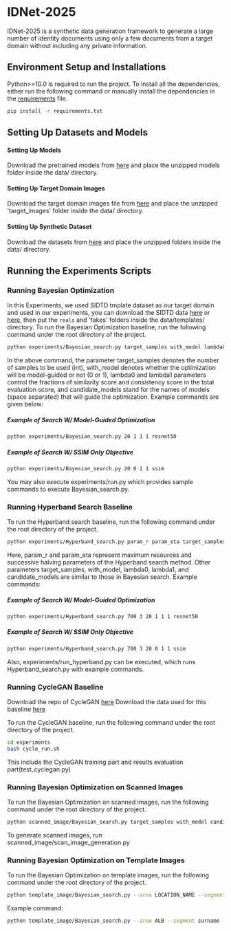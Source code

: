 # IDNet-2025
IDNet-2025 is a synthetic data generation framework to generate a large number of identity documents using only a few documents from a target domain without including any private information.

## Environment Setup and Installations
Python>=10.0 is required to run the project. To install all the dependencies, either run the following command or manually install the dependencies in the [requirements](/requirements.txt) file.
```bash
pip install -r requirements.txt
```


## Setting Up Datasets and Models
#### Setting Up Models
Download the pretrained models from [here](https://huggingface.co/datasets/cactuslab/IDNet-2025/blob/main/models.tar.gz) and place the unzipped models folder inside the data/ directory.

#### Setting Up Target Domain Images
Download the target domain images file from [here](https://drive.google.com/file/d/1iqZ0rDuO0GSkc3Osrr7V_--JbvPOky5X/view?usp=sharing) and place the unzipped 'target_images' folder inside the data/ directory.

#### Setting Up Synthetic Dataset
Download the datasets from [here](https://huggingface.co/datasets/cactuslab/IDNet-2025) and place the unzipped folders inside the data/ directory.


## Running the Experiments Scripts

### Running Bayesian Optimization
In this Experiments, we used SIDTD tmplate dataset as our target domain and used in our experiments, you can download the SIDTD data [here](https://github.com/Oriolrt/SIDTD_Dataset/tree/main/SIDTD/data/DataLoader#run-example) or [here](https://tc11.cvc.uab.es/datasets/SIDTD_1/), then put the `reals` and 'fakes' folders inside the data/templates/ directory. 
To run the Bayesian Optimization baseline, run the following command under the root directory of the project.
```bash
python experiments/Bayesian_search.py target_samples with_model lambda0 lambda1 candidate_models
```
In the above command, the parameter target_samples denotes the number of samples to be used (int), with_model denotes whether the optimization will be model-guided or not (0 or 1), lambda0 and lambda1 parameters control the fractions of similarity score and consistency score in the total evaluation score, and candidate_models stand for the names of models (space separated) that will guide the optimization. Example commands are given below:
##### Example of Search W/ Model-Guided Optimization
```bash
python experiments/Bayesian_search.py 20 1 1 1 resnet50
```
##### Example of Search W/ SSIM Only Objective
```bash
python experiments/Bayesian_search.py 20 0 1 1 ssim
```
You may also execute experiments/run.py which provides sample commands to execute Bayesian_search.py.


### Running Hyperband Search Baseline
To run the Hyperband search baseline, run the following command under the root directory of the project.
```bash
python experiments/Hyperband_search.py param_r param_eta target_samples with_model lambda0 lambda1 candidate_models
```
Here, param_r and param_eta represent maximum resources and successive halving parameters of the Hyperband search method. Other parameters target_samples, with_model, lambda0, lambda1, and candidate_models are similar to those in Bayesian search. Example commands:
##### Example of Search W/ Model-Guided Optimization
```bash
python experiments/Hyperband_search.py 700 3 20 1 1 1 resnet50
```
##### Example of Search W/ SSIM Only Objective
```bash
python experiments/Hyperband_search.py 700 3 20 0 1 1 ssim
```
Also, experiments/run_hyperband.py can be executed, which runs Hyperband_search.py with example commands.


### Running CycleGAN Baseline
Download the repo of CycleGAN [here](https://github.com/junyanz/pytorch-CycleGAN-and-pix2pix.git)
Download the data used for this baseline [here](https://drive.google.com/file/d/1tPArY3u3PpSW8IgWtqjnASymyb-iEgFR/view?usp=sharing)

To run the CycleGAN baseline, run the following command under the root directory of the project.
```bash
cd experiments
bash cycle_run.sh
```
This include the CycleGAN training part and results evaluation part(test_cyclegan.py)


### Running Bayesian Optimization on Scanned Images
To run the Bayesian Optimization on scanned images, run the following command under the root directory of the project.
```bash
python scanned_image/Bayesian_search.py target_samples with_model candidate_models
```
To generate scanned images, run scanned_image/scan_image_generation.py


### Running Bayesian Optimization on Template Images
To run the Bayesian Optimization on template images, run the following command under the root directory of the project.
```bash
python template_image/Bayesian_search.py --area LOCATION_NAME --segment TEMPLATE_SEGMENT --target_samples NUM_SAMPLES --with_model IS_GUIDED --candidate_models MODEL_NAMES --config_info CONFIG_PATH --fonts_path PATH_TO_FONTS --output_file CONFIG_FILE
```
Example command:
```bash
python template_image/Bayesian_search.py --area ALB --segment surname --target_samples 10 --with_model 1 --candidate_models resnet50 vit-large --config_info data/configures/ALB_parameters.json --fonts_path small_fonts --output_file ALB_parameters.json
```
